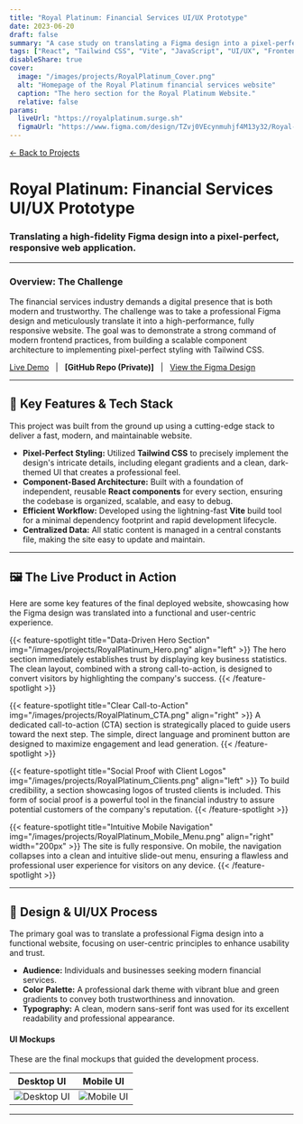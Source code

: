 ```yaml
---
title: "Royal Platinum: Financial Services UI/UX Prototype"
date: 2023-06-20
draft: false
summary: "A case study on translating a Figma design into a pixel-perfect financial services prototype using React.js and Tailwind CSS, focusing on a clean UI and reusable components."
tags: ["React", "Tailwind CSS", "Vite", "JavaScript", "UI/UX", "Frontend", "Figma"]
disableShare: true
cover:
  image: "/images/projects/RoyalPlatinum_Cover.png"
  alt: "Homepage of the Royal Platinum financial services website"
  caption: "The hero section for the Royal Platinum Website."
  relative: false
params:
  liveUrl: "https://royalplatinum.surge.sh"
  figmaUrl: "https://www.figma.com/design/TZvj0VEcynmuhjf4M13y32/Royal-Platinum?node-id=0-1&t=17t6uyoRqLzolWir-1"
---
```


[← Back to Projects](/projects/)

# Royal Platinum: Financial Services UI/UX Prototype
### Translating a high-fidelity Figma design into a pixel-perfect, responsive web application.

---

### Overview: The Challenge

The financial services industry demands a digital presence that is both modern and trustworthy. The challenge was to take a professional Figma design and meticulously translate it into a high-performance, fully responsive website. The goal was to demonstrate a strong command of modern frontend practices, from building a scalable component architecture to implementing pixel-perfect styling with Tailwind CSS.

[Live Demo](https://royalplatinum.surge.sh) &nbsp; | &nbsp; **[GitHub Repo (Private)]** &nbsp; | &nbsp; [View the Figma Design](https://www.figma.com/design/TZvj0VEcynmuhjf4M13y32/Royal-Platinum?node-id=0-1&t=17t6uyoRqLzolWir-1)

---

## 🎯 Key Features & Tech Stack

This project was built from the ground up using a cutting-edge stack to deliver a fast, modern, and maintainable website.

* **Pixel-Perfect Styling:** Utilized **Tailwind CSS** to precisely implement the design's intricate details, including elegant gradients and a clean, dark-themed UI that creates a professional feel.
* **Component-Based Architecture:** Built with a foundation of independent, reusable **React components** for every section, ensuring the codebase is organized, scalable, and easy to debug.
* **Efficient Workflow:** Developed using the lightning-fast **Vite** build tool for a minimal dependency footprint and rapid development lifecycle.
* **Centralized Data:** All static content is managed in a central constants file, making the site easy to update and maintain.

---

## 🖼️ The Live Product in Action

Here are some key features of the final deployed website, showcasing how the Figma design was translated into a functional and user-centric experience.

{{< feature-spotlight title="Data-Driven Hero Section" img="/images/projects/RoyalPlatinum_Hero.png" align="left" >}}
The hero section immediately establishes trust by displaying key business statistics. The clean layout, combined with a strong call-to-action, is designed to convert visitors by highlighting the company's success.
{{< /feature-spotlight >}}

{{< feature-spotlight title="Clear Call-to-Action" img="/images/projects/RoyalPlatinum_CTA.png" align="right" >}}
A dedicated call-to-action (CTA) section is strategically placed to guide users toward the next step. The simple, direct language and prominent button are designed to maximize engagement and lead generation.
{{< /feature-spotlight >}}

{{< feature-spotlight title="Social Proof with Client Logos" img="/images/projects/RoyalPlatinum_Clients.png" align="left" >}}
To build credibility, a section showcasing logos of trusted clients is included. This form of social proof is a powerful tool in the financial industry to assure potential customers of the company's reputation.
{{< /feature-spotlight >}}

{{< feature-spotlight title="Intuitive Mobile Navigation" img="/images/projects/RoyalPlatinum_Mobile_Menu.png" align="right" width="200px" >}}
The site is fully responsive. On mobile, the navigation collapses into a clean and intuitive slide-out menu, ensuring a flawless and professional user experience for visitors on any device.
{{< /feature-spotlight >}}

---

## 🎨 Design & UI/UX Process

The primary goal was to translate a professional Figma design into a functional website, focusing on user-centric principles to enhance usability and trust.

* **Audience:** Individuals and businesses seeking modern financial services.
* **Color Palette:** A professional dark theme with vibrant blue and green gradients to convey both trustworthiness and innovation.
* **Typography:** A clean, modern sans-serif font was used for its excellent readability and professional appearance.

#### UI Mockups
These are the final mockups that guided the development process.

| Desktop UI | Mobile UI |
|:---:|:---:|
| ![Desktop UI](/images/projects/RoyalPlatinum_MacBook_Pro_1.png) | ![Mobile UI](/images/projects/RoyalPlatinum_iPhone_X_1.png) |

---